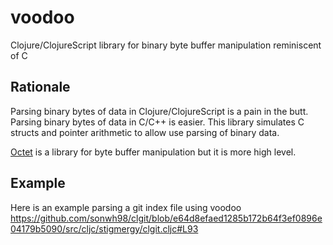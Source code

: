 # voodoo
Clojure/ClojureScript library for binary byte buffer manipulation reminiscent of C

## Rationale
Parsing binary bytes of data in Clojure/ClojureScript is a pain in the butt. Parsing binary bytes of data in C/C++ is easier. This library simulates C structs and pointer arithmetic to allow use parsing of binary data.

[Octet](https://github.com/funcool/octet) is a library for byte buffer manipulation but it is more high level.

## Example

Here is an example parsing a git index file using voodoo
https://github.com/sonwh98/clgit/blob/e64d8efaed1285b172b64f3ef0896e04179b5090/src/cljc/stigmergy/clgit.cljc#L93


